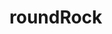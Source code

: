 # roundRock

<!-- echo "# roundRock" >> README.md
  git init
  git add README.md
  git commit -m "first commit"
  git branch -M main
  git remote add origin https://github.com/Jahirul-Islam-Jantu/roundRock.git
  git push -u origin main
  git remote add origin https://github.com/Jahirul-Islam-Jantu/roundRock.git
  git branch -M main
  git push -u origin main
   -->
